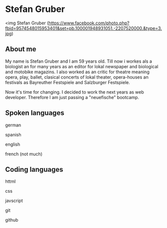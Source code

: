 # Stefan Gruber

<img Stefan Gruber (https://www.facebook.com/photo.php?fbid=9574548015953401&set=pb.100001948931051.-2207520000.&type=3.jpg)
   
## About me

My name is Stefan Gruber and I am 59 years old. Till now i workes als a biologist an for many years as an editor for lokal newspaper and biological and motobike magazins. I also worked as an critic for theatre meaning opera, play, ballet, clasical concerts of lokal theater, opera-houses an festivals as Bayreuther Festspiele and Salzburger Festspiele.

Now it's time for changing. I decided to work the next years as web developer. Therefore I am just passing a "neuefische" bootcamp.

## Spoken languages

german

spanish

english

french (not much)


## Coding languages

httml

css

javscript

git

github

   
